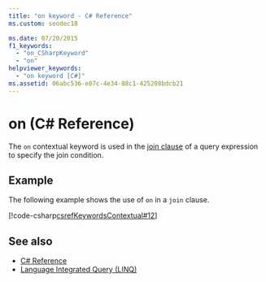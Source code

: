 ```yaml
---
title: "on keyword - C# Reference"
ms.custom: seodec18

ms.date: 07/20/2015
f1_keywords: 
  - "on_CSharpKeyword"
  - "on"
helpviewer_keywords: 
  - "on keyword [C#]"
ms.assetid: 06abc536-e07c-4e34-88c1-425208bdcb21
---
```

# on (C# Reference)

The `on` contextual keyword is used in the [join clause](join-clause.md) of a query expression to specify the join condition.

## Example

The following example shows the use of `on` in a `join` clause.

[!code-csharp[csrefKeywordsContextual#12](~/samples/snippets/csharp/VS_Snippets_VBCSharp/csrefKeywordsContextual/CS/csrefKeywordsContextual.cs#12)]

## See also

- [C# Reference](../index.md)
- [Language Integrated Query (LINQ)](../../linq/index.md)
